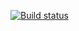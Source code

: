 [![Build status](https://ci.appveyor.com/api/projects/status/numr4537wcbm0hud/branch/main?svg=true)](https://ci.appveyor.com/project/VladislavChu/postmanecho-240sp/branch/main)
